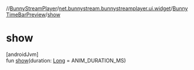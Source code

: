 //[BunnyStreamPlayer](../../../index.md)/[net.bunnystream.bunnystreamplayer.ui.widget](../index.md)/[BunnyTimeBarPreview](index.md)/[show](show.md)

# show

[androidJvm]\
fun [show](show.md)(duration: [Long](https://kotlinlang.org/api/latest/jvm/stdlib/kotlin-stdlib/kotlin/-long/index.html) = ANIM_DURATION_MS)
